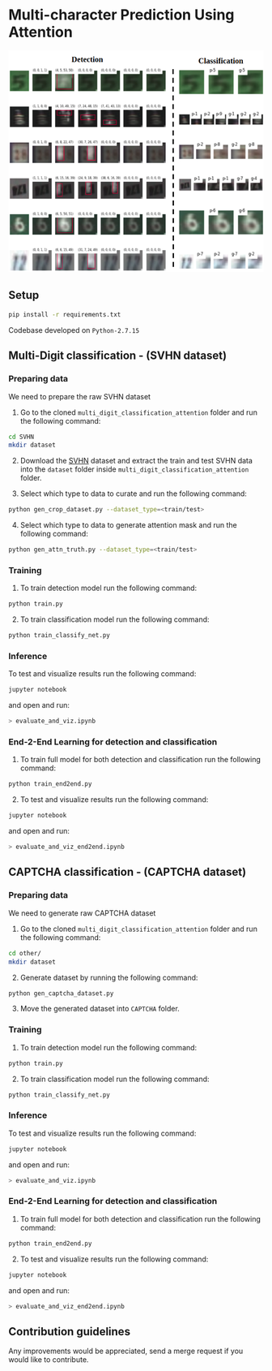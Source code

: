 # Multi-character Prediction Using Attention
<p align="center">
  <img src="./images/title.png" width="700">
</p>

## Setup
``` bash
pip install -r requirements.txt
```
Codebase developed on `Python-2.7.15`

## Multi-Digit classification - (SVHN dataset)

### Preparing data
We need to prepare the raw SVHN dataset

1. Go to the cloned `multi_digit_classification_attention` folder and run the following command:
``` bash
cd SVHN
mkdir dataset
```

2. Download the [SVHN](http://ufldl.stanford.edu/housenumbers/) dataset and extract the train and test SVHN data into the `dataset` folder inside `multi_digit_classification_attention` folder.

3. Select which type to data to curate and run the following command:
``` bash
python gen_crop_dataset.py --dataset_type=<train/test>
```

4. Select which type to data to generate attention mask and run the following command:
``` bash
python gen_attn_truth.py --dataset_type=<train/test>
```

### Training

1. To train detection model run the following command:
``` bash
python train.py
```

2. To train classification model run the following command:
``` bash
python train_classify_net.py
```

### Inference
To test and visualize results run the following command:
``` bash
jupyter notebook
```
and open and run:
``` bash
> evaluate_and_viz.ipynb
```

### End-2-End Learning for detection and classification

1. To train full model for both detection and classification run the following command:
``` bash
python train_end2end.py
```

2. To test and visualize results run the following command:
``` bash
jupyter notebook
```
and open and run:
``` bash
> evaluate_and_viz_end2end.ipynb
```


## CAPTCHA classification - (CAPTCHA dataset)

### Preparing data
We need to generate raw CAPTCHA dataset

1. Go to the cloned `multi_digit_classification_attention` folder and run the following command:
```bash
cd other/
mkdir dataset
```

2. Generate dataset by running the following command:
``` bash
python gen_captcha_dataset.py
```

3. Move the generated dataset into `CAPTCHA` folder.


### Training

1. To train detection model run the following command:
``` bash
python train.py
```

2. To train classification model run the following command:
``` bash
python train_classify_net.py
```

### Inference

To test and visualize results run the following command:
``` bash
jupyter notebook
```
and open and run:
``` bash
> evaluate_and_viz.ipynb
```

### End-2-End Learning for detection and classification

1. To train full model for both detection and classification run the following command:
``` bash
python train_end2end.py
```

2. To test and visualize results run the following command:
``` bash
jupyter notebook
```
and open and run:
``` bash
> evaluate_and_viz_end2end.ipynb
```


## Contribution guidelines

Any improvements would be appreciated, send a merge request if you would like to contribute.
